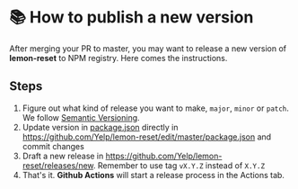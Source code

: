 # 📚 How to publish a new version

After merging your PR to master, you may want to release a new version of **lemon-reset** to NPM registry. Here comes the instructions.

## Steps

1. Figure out what kind of release you want to make, `major`, `minor` or `patch`. We follow [Semantic Versioning](https://semver.org/#summary).
2. Update version in [package.json](package.json) directly in <https://github.com/Yelp/lemon-reset/edit/master/package.json> and commit changes
3. Draft a new release in <https://github.com/Yelp/lemon-reset/releases/new>. Remember to use tag `vX.Y.Z` instead of `X.Y.Z`
4. That's it. **Github Actions** will start a release process in the Actions tab.
